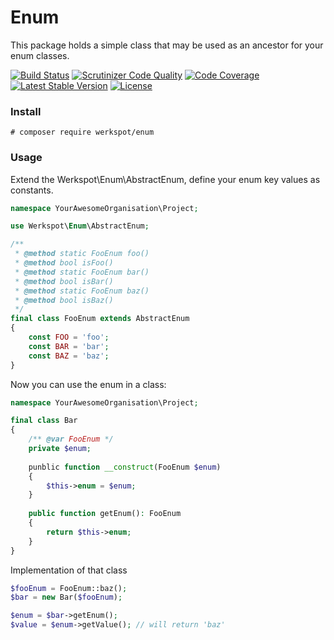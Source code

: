 # Enum
This package holds a simple class that may be used as an ancestor for your enum classes.

[![Build Status](https://travis-ci.org/Werkspot/Enum.svg?branch=master)](https://travis-ci.org/Werkspot/Enum)
[![Scrutinizer Code Quality](https://scrutinizer-ci.com/g/Werkspot/Enum/badges/quality-score.png?b=master)](https://scrutinizer-ci.com/g/Werkspot/Enum/?branch=master)
[![Code Coverage](https://scrutinizer-ci.com/g/Werkspot/Enum/badges/coverage.png?b=master)](https://scrutinizer-ci.com/g/Werkspot/Enum/?branch=master)
[![Latest Stable Version](https://poser.pugx.org/werkspot/enum/v/stable)](https://packagist.org/packages/werkspot/enum)
[![License](https://poser.pugx.org/werkspot/enum/license)](https://packagist.org/packages/werkspot/enum)


### Install

`# composer require werkspot/enum`

### Usage

Extend the Werkspot\Enum\AbstractEnum, define your enum key values as constants.

```php
namespace YourAwesomeOrganisation\Project;

use Werkspot\Enum\AbstractEnum;

/**
 * @method static FooEnum foo()
 * @method bool isFoo()
 * @method static FooEnum bar()
 * @method bool isBar()
 * @method static FooEnum baz()
 * @method bool isBaz()
 */
final class FooEnum extends AbstractEnum
{
    const FOO = 'foo';
    const BAR = 'bar';
    const BAZ = 'baz';   
}
```

Now you can use the enum in a class:

```php
namespace YourAwesomeOrganisation\Project;

final class Bar
{
    /** @var FooEnum */
    private $enum;
    
    punblic function __construct(FooEnum $enum)
    {
        $this->enum = $enum;
    }
    
    public function getEnum(): FooEnum
    {
        return $this->enum;    
    }
}
```
Implementation of that class

```php
$fooEnum = FooEnum::baz();
$bar = new Bar($fooEnum);

$enum = $bar->getEnum();
$value = $enum->getValue(); // will return 'baz'
```
